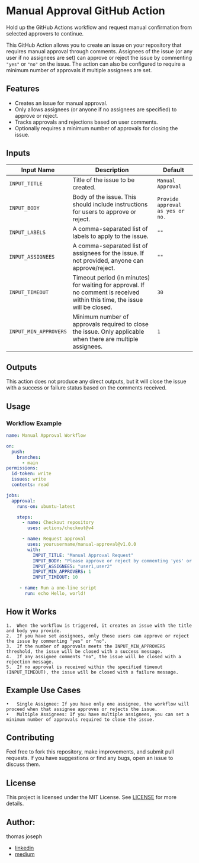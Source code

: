 # Manual Approval GitHub Action

Hold up the GitHub Actions workflow and request manual confirmation from selected approvers to continue.

This GitHub Action allows you to create an issue on your repository that requires manual approval through comments. Assignees of the issue (or any user if no assignees are set) can approve or reject the issue by commenting `"yes"` or `"no"` on the issue.
The action can also be configured to require a minimum number of approvals if multiple assignees are set.

## Features
- Creates an issue for manual approval.
- Only allows assignees (or anyone if no assignees are specified) to approve or reject.
- Tracks approvals and rejections based on user comments.
- Optionally requires a minimum number of approvals for closing the issue.

## Inputs

| Input Name          | Description                                                              | Default               |
| ------------------- | ------------------------------------------------------------------------ | --------------------- |
| `INPUT_TITLE`        | Title of the issue to be created.                                        | `Manual Approval`     |
| `INPUT_BODY`         | Body of the issue. This should include instructions for users to approve or reject. | `Provide approval as yes or no.` |
| `INPUT_LABELS`       | A comma-separated list of labels to apply to the issue.                  | `""`           |
| `INPUT_ASSIGNEES`    | A comma-separated list of assignees for the issue. If not provided, anyone can approve/reject. | `""` |
| `INPUT_TIMEOUT`      | Timeout period (in minutes) for waiting for approval. If no comment is received within this time, the issue will be closed. | `30`                   |
| `INPUT_MIN_APPROVERS`| Minimum number of approvals required to close the issue. Only applicable when there are multiple assignees. | `1`                   |

## Outputs

This action does not produce any direct outputs, but it will close the issue with a success or failure status based on the comments received.

## Usage

### Workflow Example

```yaml
name: Manual Approval Workflow

on:
  push:
    branches:
      - main
permissions:
  id-token: write
  issues: write
  contents: read

jobs:
  approval:
    runs-on: ubuntu-latest

    steps:
      - name: Checkout repository
        uses: actions/checkout@v4

      - name: Request approval
        uses: yourusername/manual-approval@v1.0.0
        with:
          INPUT_TITLE: "Manual Approval Request"
          INPUT_BODY: "Please approve or reject by commenting 'yes' or 'no'."
          INPUT_ASSIGNEES: "user1,user2"
          INPUT_MIN_APPROVERS: 1
          INPUT_TIMEOUT: 10

     - name: Run a one-line script
       run: echo Hello, world!

```

## How it Works

	1.	When the workflow is triggered, it creates an issue with the title and body you provide.
	2.	If you have set assignees, only those users can approve or reject the issue by commenting "yes" or "no".
	3.	If the number of approvals meets the INPUT_MIN_APPROVERS threshold, the issue will be closed with a success message.
	4.	If any assignee comments "no", the issue will be closed with a rejection message.
	5.	If no approval is received within the specified timeout (INPUT_TIMEOUT), the issue will be closed with a failure message.

## Example Use Cases

	•	Single Assignee: If you have only one assignee, the workflow will proceed when that assignee approves or rejects the issue.
	•	Multiple Assignees: If you have multiple assignees, you can set a minimum number of approvals required to close the issue.

## Contributing

Feel free to fork this repository, make improvements, and submit pull requests. If you have suggestions or find any bugs, open an issue to discuss them.

## License

This project is licensed under the MIT License. See [LICENSE](LICENSE) for more details.


## Author:  
thomas joseph
- [linkedin](https://www.linkedin.com/in/thomas-joseph-88792b132/)
- [medium](https://medium.com/@thomasvjoseph)
